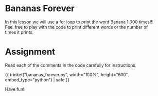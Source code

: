 # Bananas Forever

<!-- {{ goal_image("goal.png") }} -->

In this lesson we will use a for loop to print the word Banana 1,000 times!!!  Feel free to play with the code to print different words or the number of times it prints.

# Assignment

Read each of  the comments in the code carefully for instructions. 

{{ trinket("bananas_forever.py", width="100%", height="600", embed_type="python") | safe }}

Have fun!